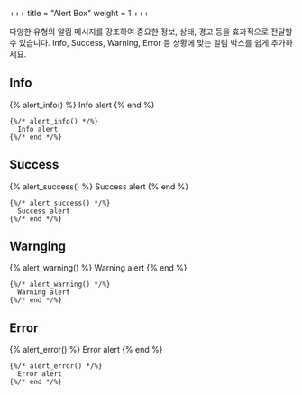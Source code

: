 +++
title = "Alert Box"
weight = 1
+++

다양한 유형의 알림 메시지를 강조하여 중요한 정보, 상태, 경고 등을 효과적으로 전달할 수 있습니다. Info, Success, Warning, Error 등 상황에 맞는 알림 박스를 쉽게 추가하세요.

## Info

{% alert_info() %}
  Info alert
{% end %}

```jinja2
{%/* alert_info() */%}
  Info alert
{%/* end */%}
```

## Success

{% alert_success() %}
  Success alert
{% end %}

```jinja2
{%/* alert_success() */%}
  Success alert
{%/* end */%}
```

## Warnging

{% alert_warning() %}
  Warning alert
{% end %}

```jinja2
{%/* alert_warning() */%}
  Warning alert
{%/* end */%}
```

## Error

{% alert_error() %}
  Error alert
{% end %}

```jinja2
{%/* alert_error() */%}
  Error alert
{%/* end */%}
```
